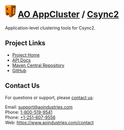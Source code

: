 # [<img src="ao-logo.png" alt="AO Logo" width="35" height="40">](https://www.aoindustries.com/) [AO AppCluster](https://www.aoindustries.com/ao-appcluster/) / [Csync2](https://www.aoindustries.com/ao-appcluster/csync2/)
Application-level clustering tools for Csync2.

## Project Links
* [Project Home](https://www.aoindustries.com/ao-appcluster/csync2/)
* [API Docs](https://www.aoindustries.com/ao-appcluster/csync2/apidocs/)
* [Maven Central Repository](https://search.maven.org/#search|gav|1|g:%22com.aoindustries%22%20AND%20a:%22ao-appcluster-csync2%22)
* [GitHub](https://github.com/aoindustries/ao-appcluster-csync2)

## Contact Us
For questions or support, please [contact us](https://www.aoindustries.com/contact):

Email: [support@aoindustries.com](mailto:support@aoindustries.com)  
Phone: [1-800-519-9541](tel:1-800-519-9541)  
Phone: [+1-251-607-9556](tel:+1-251-607-9556)  
Web: https://www.aoindustries.com/contact
